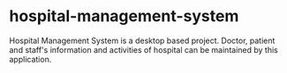 # hospital-management-system
Hospital Management System is a desktop based project. Doctor, patient and staff's information and activities of hospital can be maintained by this application.
